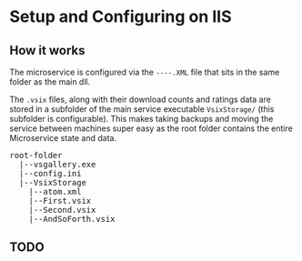 # Setup and Configuring on IIS 

## How it works
The microservice is configured via the `----.XML` file that sits in the same folder as the main dll.

The `.vsix` files, along with their download counts and ratings data are stored in a subfolder of the main service executable `VsixStorage/` (this subfolder is configurable). This makes taking backups and moving the service between machines super easy as the root folder contains the entire Microservice state and data.

<pre>
root-folder
  |--vsgallery.exe
  |--config.ini
  |--VsixStorage
    |--atom.xml
    |--First.vsix
    |--Second.vsix
    |--AndSoForth.vsix
</pre>

## TODO